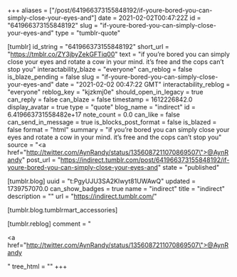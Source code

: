 +++
aliases = ["/post/641966373155848192/if-youre-bored-you-can-simply-close-your-eyes-and"]
date = 2021-02-02T00:47:22Z
id = "641966373155848192"
slug = "if-youre-bored-you-can-simply-close-your-eyes-and"
type = "tumblr-quote"

[tumblr]
id_string = "641966373155848192"
short_url = "https://tmblr.co/ZY3jbyZekGFTiq00"
text = "if you&rsquo;re bored you can simply close your eyes and rotate a cow in your mind. it&rsquo;s free and the cops can&rsquo;t stop you"
interactability_blaze = "everyone"
can_reblog = false
is_blaze_pending = false
slug = "if-youre-bored-you-can-simply-close-your-eyes-and"
date = "2021-02-02 00:47:22 GMT"
interactability_reblog = "everyone"
reblog_key = "kjzkmj0e"
should_open_in_legacy = true
can_reply = false
can_blaze = false
timestamp = 1612226842.0
display_avatar = true
type = "quote"
blog_name = "indirect"
id = 6.419663731558482e+17
note_count = 0.0
can_like = false
can_send_in_message = true
is_blocks_post_format = false
is_blazed = false
format = "html"
summary = "if you’re bored you can simply close your eyes and rotate a cow in your mind. it’s free and the cops can’t stop you"
source = "<a href=\"http://twitter.com/AynRandy/status/1356087211070869507\">@AynRandy</a>"
post_url = "https://indirect.tumblr.com/post/641966373155848192/if-youre-bored-you-can-simply-close-your-eyes-and"
state = "published"

[tumblr.blog]
uuid = "t:PgyUJU3SA2Klwyt81UWAwQ"
updated = 1739757070.0
can_show_badges = true
name = "indirect"
title = "indirect"
description = ""
url = "https://indirect.tumblr.com/"

[tumblr.blog.tumblrmart_accessories]

[tumblr.reblog]
comment = "<p><a href=\"http://twitter.com/AynRandy/status/1356087211070869507\">@AynRandy</a></p>"
tree_html = ""
+++

